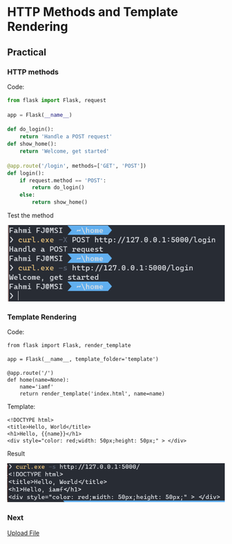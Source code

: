 # HTTP Methods and Template Rendering 

## Practical

### HTTP methods
Code:
```python
from flask import Flask, request

app = Flask(__name__)

def do_login():
    return 'Handle a POST request'
def show_home():
    return 'Welcome, get started'

@app.route('/login', methods=['GET', 'POST'])
def login():
    if request.method == 'POST':
        return do_login()
    else:
        return show_home()
```

Test the method

![07a6c47e0238fa1651ffd0c34d22eef7.png](../_resources/9a93cf59b4994642bc2a70835f15895e.png)

### Template Rendering

Code:

```
from flask import Flask, render_template

app = Flask(__name__, template_folder='template')

@app.route('/')
def home(name=None):
    name='iamf'
    return render_template('index.html', name=name)
```

Template:

```
<!DOCTYPE html>
<title>Hello, World</title>
<h1>Hello, {{name}}</h1>
<div style="color: red;width: 50px;height: 50px;" > </div>
```

Result

![6c540b354615eb52c16e3648a6a9c328.png](../_resources/9790d645d01f4625a5f473c74dbecdae.png)

### Next
  
[Upload File](../04-file-upload/README.md)